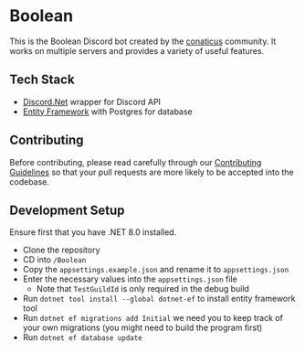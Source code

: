 # Boolean
This is the Boolean Discord bot created by the [conaticus](https://discord.gg/nhdq8Hp33B) community. It works on multiple servers and provides a variety of useful features.

## Tech Stack
- [Discord.Net](https://docs.discordnet.dev/) wrapper for Discord API
- [Entity Framework](https://learn.microsoft.com/en-us/ef/) with Postgres for database

## Contributing
Before contributing, please read carefully through our [Contributing Guidelines](https://github.com/conaticusgrp/boolean-revamp/blob/develop/CONTRIBUTING.md) so that your pull requests are more likely to be accepted into the codebase.

## Development Setup
Ensure first that you have .NET 8.0 installed.

- Clone the repository
- CD into `/Boolean`
- Copy the `appsettings.example.json` and rename it to `appsettings.json`
- Enter the necessary values into the `appsettings.json` file
    - Note that `TestGuildId` is only required in the debug build
- Run `dotnet tool install --global dotnet-ef` to install entity framework tool
- Run `dotnet ef migrations add Initial` we need you to keep track of your own migrations (you might need to build the program first)
- Run `dotnet ef database update` 